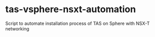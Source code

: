 # tas-vsphere-nsxt-automation
Script to automate installation process of TAS on Sphere with NSX-T networking
